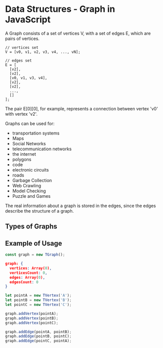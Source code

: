 # Data Structures - Graph in JavaScript

A Graph consists of a set of vertices V, with a set of edges E, which are 
pairs of vertices.

```
// vertices set
V = [v0, v1, v2, v3, v4, ..., vN];

// edges set
E = [
  [v2],
  [v2],
  [v0, v1, v3, v4],
  [v2],
  [v2],
  ...,
  []
];
```
The pair E[0][0], for example, represents a connection between vertex 'v0' 
with vertex 'v2'.


Graphs can be used for: 
* transportation systems
* Maps
* Social Networks
* telecommunication networks
* the internet
* polygons
* code
* electronic circuits
* roads
* Garbage Collection
* Web Crawling  
* Model Checking
* Puzzle and Games

The real information about a graph is stored in the edges, since the 
edges describe the structure of a graph.

## Types of Graphs

## Example of Usage

```js
const graph = new TGraph();
```

```json
graph: {
  vertices: Array(0), 
  verticesCount: 0, 
  edges: Array(0), 
  edgesCount: 0
}
```

```js
let pointA = new TVertex('A');
let pointB = new TVertex('B');
let pointC = new TVertex('C');

graph.addVertex(pointA);
graph.addVertex(pointB);
graph.addVertex(pointC);

graph.addEdge(pointA, pointB);
graph.addEdge(pointB, pointC);
graph.addEdge(pointC, pointA);
```

